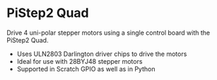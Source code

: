 <!--
---
name: PiStep2 Quad
class: board
type: motor
formfactor: pHAT
manufacturer: 4tronix
description: A Quad Stepper Motor Driver for Raspberry Pi
url: http://4tronix.co.uk/store/index.php?rt=product/product&product_id=554
github:
buy: http://4tronix.co.uk/store/index.php?rt=product/product&product_id=554
image: '4tronix-pistep2q.png'
pincount: 40
eeprom: no
power:
  '2':
  '17':
ground:
  '30':
  '34':
  '39':
pin:
  '11':
    name: MotorA_0
    mode: output
  '12':
    name: MotorA_1
    mode: output
  '13':
    name: MotorA_2
    mode: output
  '15':
    name: MotorA_3
    mode: output
  '16':
    name: MotorB_0
    mode: output
  '18':
    name: MotorB_1
    mode: output
  '22':
    name: MotorB_2
    mode: output
  '7':
    name: MotorB_3
    mode: output
  '33':
    name: MotorC_0
    mode: output
  '32':
    name: MotorC_1
    mode: output
  '31':
    name: MotorC_2
    mode: output
  '29':
    name: MotorC_3
    mode: output
  '38':
    name: MotorD_0
    mode: output
  '37':
    name: MotorD_1
    mode: output
  '36':
    name: MotorD_2
    mode: output
  '35':
    name: MotorD_3
    mode: output
-->
# PiStep2 Quad

Drive 4 uni-polar stepper motors using a single control board with the PiStep2 Quad.

* Uses ULN2803 Darlington driver chips to drive the motors
* Ideal for use with 28BYJ48 stepper motors
* Supported in Scratch GPIO as well as in Python
